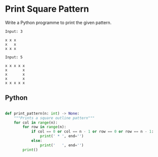 # Print Square Pattern

Write a Python programme to print the given pattern.

```
Input: 3
```

```
x x x
x   x
x x x

```
```
Input: 5
```

```
x x x x x
x       x
x       x
x       x
x x x x x

```




## Python

```python

def print_pattern(n: int) -> None:
    """Prints a square outline pattern"""
    for col in range(n):
        for row in range(n):
            if col == 0 or col == n - 1 or row == 0 or row == n - 1:
                print(' * ', end='')
            else:
                print('   ', end='')
        print()
```
